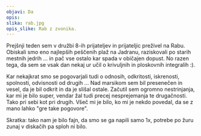 ```yaml
---
objavi: Da
opis: 
slika: rab.jpg
opis_slike: Rab z zvonika.
---
```

Prejšnji teden sem v družbi 8-ih prijateljev in prijateljic preživel na Rabu. Obiskali smo eno najlepših peščenih plaž na Jadranu, raziskovali po starih mestnih jedrih ... in pač vse ostalo kar spada v običajen dopust. No razen tega, da sem se vsak dan nekaj ur učil o krivuljnih in ploskovnih integralih :).

Kar nekajkrat smo se pogovarjali tudi o odnosih, odkritosti, iskrenosti, spolnosti, odvisnosti od drugih ... Nad marsikom sem bil presenečen in vesel, da je bil odkrit in da je slišal ostale. Začutil sem ogromno nestrinjanja, kar mi je bilo super, vendar žal tudi precej nesprejemanja te drugačnosti. Tako pri sebi kot pri drugih. Všeč mi je bilo, ko mi je nekdo povedal, da se z mano lahko "gre take pogovore".

Skratka: tako nam je bilo fajn, da smo se ga napili samo 1x, potrebe po žuru zunaj v diskačih pa sploh ni bilo.